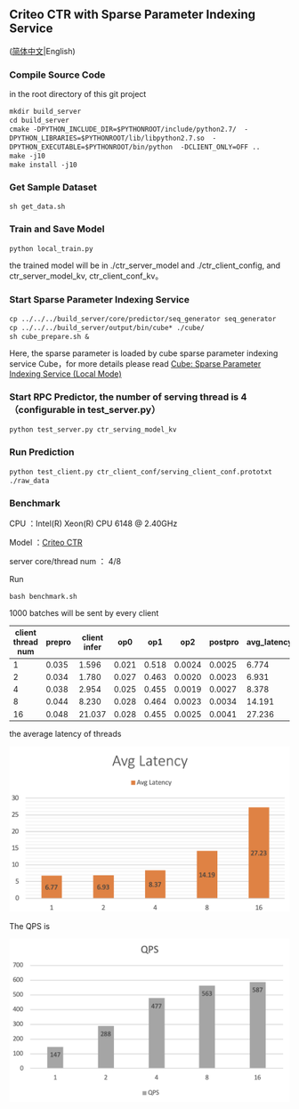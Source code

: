 ## Criteo CTR with Sparse Parameter Indexing Service

([简体中文](./README_CN.md)|English)

### Compile Source Code
in the root directory of this git project
```
mkdir build_server
cd build_server
cmake -DPYTHON_INCLUDE_DIR=$PYTHONROOT/include/python2.7/  -DPYTHON_LIBRARIES=$PYTHONROOT/lib/libpython2.7.so  -DPYTHON_EXECUTABLE=$PYTHONROOT/bin/python  -DCLIENT_ONLY=OFF ..
make -j10
make install -j10
```

### Get Sample Dataset

```
sh get_data.sh
```

### Train and Save Model
```
python local_train.py
```
the trained model will be in ./ctr_server_model and ./ctr_client_config, and ctr_server_model_kv, ctr_client_conf_kv。

### Start Sparse Parameter Indexing Service
```
cp ../../../build_server/core/predictor/seq_generator seq_generator
cp ../../../build_server/output/bin/cube* ./cube/
sh cube_prepare.sh &
```

Here, the sparse parameter is loaded by cube sparse parameter indexing service Cube，for more details please read [Cube: Sparse Parameter Indexing Service (Local Mode)](../../../doc/CUBE_LOCAL.md)

### Start RPC Predictor, the number of serving thread is 4（configurable in test_server.py）

```
python test_server.py ctr_serving_model_kv 
```

### Run Prediction

```
python test_client.py ctr_client_conf/serving_client_conf.prototxt ./raw_data
```

### Benchmark

CPU ：Intel(R) Xeon(R) CPU 6148 @ 2.40GHz 

Model ：[Criteo CTR](https://github.com/PaddlePaddle/Serving/blob/develop/python/examples/ctr_criteo_with_cube/network_conf.py)

server core/thread num ： 4/8

Run
```
bash benchmark.sh
```
1000 batches will be sent by every client

| client  thread num | prepro | client infer | op0    | op1   | op2    | postpro | avg_latency | qps   |
| ------------------ | ------ | ------------ | ------ | ----- | ------ | ------- | ----- | ----- |
| 1                  | 0.035  | 1.596        | 0.021  | 0.518 | 0.0024 | 0.0025  | 6.774 | 147.7 |
| 2                  | 0.034  | 1.780        | 0.027  | 0.463 | 0.0020 | 0.0023  | 6.931 | 288.3 |
| 4                  | 0.038  | 2.954        | 0.025  | 0.455 | 0.0019 | 0.0027  | 8.378 | 477.5 |
| 8                  | 0.044  | 8.230        | 0.028  | 0.464 | 0.0023 | 0.0034  | 14.191 | 563.8 |
| 16                 | 0.048  | 21.037       | 0.028  | 0.455 | 0.0025 | 0.0041  | 27.236 | 587.5 |

the average latency of threads

![avg cost](../../../doc/criteo-cube-benchmark-avgcost.png)

The QPS is 

![qps](../../../doc/criteo-cube-benchmark-qps.png)
